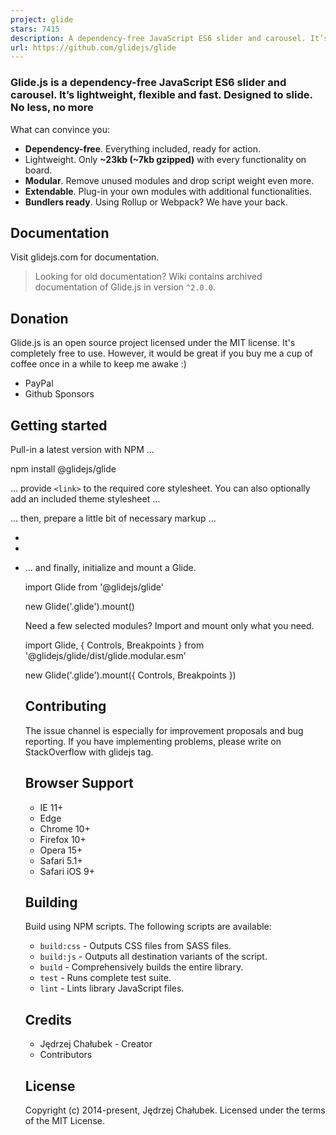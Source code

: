 ```yaml
---
project: glide
stars: 7415
description: A dependency-free JavaScript ES6 slider and carousel. It’s lightweight, flexible and fast. Designed to slide. No less, no more
url: https://github.com/glidejs/glide
---
```


### Glide.js is a dependency-free JavaScript ES6 slider and carousel. It’s lightweight, flexible and fast. Designed to slide. No less, no more

What can convince you:

-   **Dependency-free**. Everything included, ready for action.
-   Lightweight. Only **~23kb (~7kb gzipped)** with every functionality on board.
-   **Modular**. Remove unused modules and drop script weight even more.
-   **Extendable**. Plug-in your own modules with additional functionalities.
-   **Bundlers ready**. Using Rollup or Webpack? We have your back.

Documentation
-------------

Visit glidejs.com for documentation.

> Looking for old documentation? Wiki contains archived documentation of Glide.js in version `^2.0.0`.

Donation
--------

Glide.js is an open source project licensed under the MIT license. It's completely free to use. However, it would be great if you buy me a cup of coffee once in a while to keep me awake :)

-   PayPal
-   Github Sponsors

Getting started
---------------

Pull-in a latest version with NPM ...

npm install @glidejs/glide

... provide `<link>` to the required core stylesheet. You can also optionally add an included theme stylesheet ...

<!-- Required Core stylesheet -->
<link rel\="stylesheet" href\="node\_modules/@glidejs/glide/dist/css/glide.core.min.css"\>

<!-- Optional Theme stylesheet -->
<link rel\="stylesheet" href\="node\_modules/@glidejs/glide/dist/css/glide.theme.min.css"\>

... then, prepare a little bit of necessary markup ...

<div class\="glide"\>
  <div data-glide-el\="track" class\="glide\_\_track"\>
    <ul class\="glide\_\_slides"\>
      <li class\="glide\_\_slide"\></li\>
      <li class\="glide\_\_slide"\></li\>
      <li class\="glide\_\_slide"\></li\>
    </ul\>
  </div\>
</div\>

... and finally, initialize and mount a Glide.

import Glide from '@glidejs/glide'

new Glide('.glide').mount()

Need a few selected modules? Import and mount only what you need.

import Glide, { Controls, Breakpoints } from '@glidejs/glide/dist/glide.modular.esm'

new Glide('.glide').mount({ Controls, Breakpoints })

Contributing
------------

The issue channel is especially for improvement proposals and bug reporting. If you have implementing problems, please write on StackOverflow with glidejs tag.

Browser Support
---------------

-   IE 11+
-   Edge
-   Chrome 10+
-   Firefox 10+
-   Opera 15+
-   Safari 5.1+
-   Safari iOS 9+

Building
--------

Build using NPM scripts. The following scripts are available:

-   `build:css` - Outputs CSS files from SASS files.
-   `build:js` - Outputs all destination variants of the script.
-   `build` - Comprehensively builds the entire library.
-   `test` - Runs complete test suite.
-   `lint` - Lints library JavaScript files.

Credits
-------

-   Jędrzej Chałubek - Creator
-   Contributors

License
-------

Copyright (c) 2014-present, Jędrzej Chałubek. Licensed under the terms of the MIT License.
